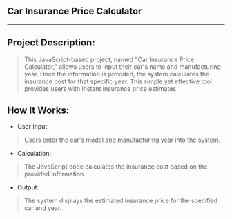 ## Car Insurance Price Calculator
---
## Project Description:
> This JavaScript-based project, named "Car Insurance Price Calculator," allows users to input their car's name and manufacturing year. Once the information is provided, the system calculates the insurance cost for that specific year. This simple yet effective tool provides users with instant insurance price estimates.

## How It Works:
- User Input:
> Users enter the car's model and manufacturing year into the system.
- Calculation:
> The JavaScript code calculates the insurance cost based on the provided information.
- Output:
> The system displays the estimated insurance price for the specified car and year.
